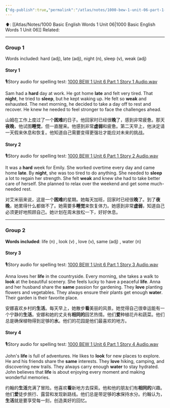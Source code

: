 ```yaml
---
{"dg-publish":true,"permalink":"/atlas/notes/1000-bew-1-unit-06-part-1-stories/"}
---
```


⬆️: [[Atlas/Notes/1000 Basic English Words 1 Unit 06\|1000 Basic English Words 1 Unit 06]]
Related: 

---
### Group 1
Words included: hard (adj), late (adj), night (n), sleep (v), weak (adj) 

#### Story 1
🎙️Story audio for spelling test: [1000 BEW 1 Unit 6 Part 1 Story 1 Audio.wav](https://drive.google.com/file/d/1ZCY-rWWRZIPCXHF-bQzjJpVfHgFuw57c/view?usp=drive_link)

Sam had a **hard** day at work. He got home **late** and felt very tired. That **night**, he tried to **sleep**, but he kept waking up. He felt so **weak** and exhausted. The next morning, he decided to take a day off to rest and recover. He knew he needed to feel stronger to face the challenges ahead.

山姆在工作上度过了一个**困难**的日子。他回家时已经很**晚**了，感到非常疲惫。那天**夜晚**，他试图**睡觉**，但一直醒来。他感到非常**虚弱**和疲惫。第二天早上，他决定请一天假来休息和恢复。他知道自己需要变得更强壮才能应对未来的挑战。

#### Story 2
🎙️Story audio for spelling test: [1000 BEW 1 Unit 6 Part 1 Story 2 Audio.wav](https://drive.google.com/file/d/1n91TZMUrn2qIaktWPJ4Vgz83cqhK6rzZ/view?usp=drive_link)

It was a **hard** week for Emily. She worked overtime every day and came home **late**. By **night**, she was too tired to do anything. She needed to **sleep** a lot to regain her strength. She felt **weak** and knew she had to take better care of herself. She planned to relax over the weekend and get some much-needed rest.

对艾米丽来说，这是一个**困难**的星期。她每天加班，回家时已经很**晚**了。到了**夜晚**，她累得什么都做不了。她需要多**睡觉**来恢复体力。她感到非常**虚弱**，知道自己必须更好地照顾自己。她计划在周末放松一下，好好休息。

---
### Group 2
**Words included**: life (n) , look (v) , love (v), same (adj) , water (n)

#### Story 3
🎙️Story audio for spelling test: [1000 BEW 1 Unit 6 Part 1 Story 3 Audio.wav](https://drive.google.com/file/d/18XYZdJecMhcgEKIR25Ni81FVwK-hHzSj/view?usp=drive_link)

Anna loves her **life** in the countryside. Every morning, she takes a walk to **look** at the beautiful scenery. She feels lucky to have a peaceful **life**. Anna and her husband share the **same** passion for gardening. They **love** planting flowers and vegetables. They always ensure their plants get enough **water**. Their garden is their favorite place.

安娜喜欢乡村的**生活**。每天早上，她散步**看**美丽的风景。她觉得自己很幸运能有一个宁静的**生活**。安娜和她的丈夫有**相同的**园艺热情。他们**爱**种植花卉和蔬菜。他们总是确保植物得到足够的**水**。他们的花园是他们最喜欢的地方。

#### Story 4
🎙️Story audio for spelling test: [1000 BEW 1 Unit 6 Part 1 Story 4 Audio.wav](https://drive.google.com/file/d/1Cv2Ls-kqc7m8Rva8Zn-lYeB0VF9yopu6/view?usp=drive_link)

John's **life** is full of adventures. He likes to **look** for new places to explore. He and his friends share the **same** interests. They **love** hiking, camping, and discovering new trails. They always carry enough **water** to stay hydrated. John believes that **life** is about enjoying every moment and making wonderful memories.

约翰的**生活**充满了冒险。他喜欢**看**新地方去探索。他和他的朋友们有**相同的**兴趣。他们**爱**徒步旅行、露营和发现新路线。他们总是带足够的**水**保持水分。约翰认为，**生活**就是要享受每一刻，创造美好的回忆。
